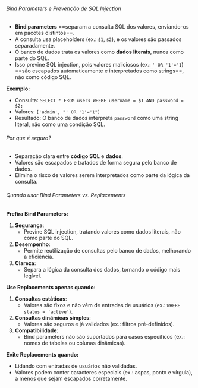 ###### Bind Parameters e Prevenção de SQL Injection
- **Bind parameters** ==separam a consulta SQL dos valores, enviando-os em pacotes distintos==.
- A consulta usa placeholders (ex.: `$1`, `$2`), e os valores são passados separadamente.
- O banco de dados trata os valores como **dados literais**, nunca como parte do SQL.
- Isso previne SQL injection, pois valores maliciosos (ex.: `' OR '1'='1`) ==são escapados automaticamente e interpretados como strings==, não como código SQL.

**Exemplo:**
- Consulta: `SELECT * FROM users WHERE username = $1 AND password = $2;`
- Valores: `['admin', "' OR '1'='1"]`
- Resultado: O banco de dados interpreta `password` como uma string literal, não como uma condição SQL.

###### Por que é seguro?
- Separação clara entre **código SQL** e **dados**.
- Valores são escapados e tratados de forma segura pelo banco de dados.
- Elimina o risco de valores serem interpretados como parte da lógica da consulta.

###### Quando usar Bind Parameters vs. Replacements

**Prefira Bind Parameters:**
1. **Segurança**:
    - Previne SQL injection, tratando valores como dados literais, não como parte do SQL.
2. **Desempenho**:
    - Permite reutilização de consultas pelo banco de dados, melhorando a eficiência.
3. **Clareza**:
    - Separa a lógica da consulta dos dados, tornando o código mais legível.

**Use Replacements apenas quando:**
1. **Consultas estáticas**:
    - Valores são fixos e não vêm de entradas de usuários (ex.: `WHERE status = 'active'`).
2. **Consultas dinâmicas simples**:
    - Valores são seguros e já validados (ex.: filtros pré-definidos).
3. **Compatibilidade**:
    - Bind parameters não são suportados para casos específicos (ex.: nomes de tabelas ou colunas dinâmicas).

**Evite Replacements quando:**
- Lidando com entradas de usuários não validadas.
- Valores podem conter caracteres especiais (ex.: aspas, ponto e vírgula), a menos que sejam escapados corretamente.